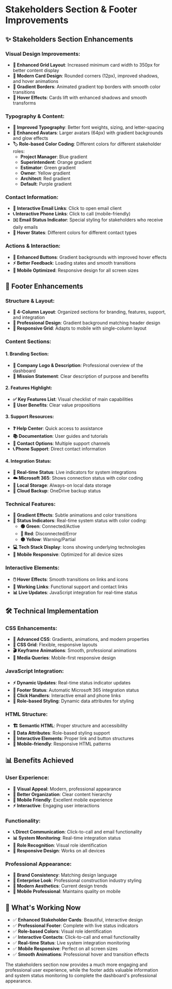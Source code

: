 # Stakeholders Section & Footer Improvements

## ✨ **Stakeholders Section Enhancements**

### **Visual Design Improvements:**
- **📐 Enhanced Grid Layout**: Increased minimum card width to 350px for better content display
- **🎨 Modern Card Design**: Rounded corners (12px), improved shadows, and hover animations
- **🌈 Gradient Borders**: Animated gradient top borders with smooth color transitions
- **💫 Hover Effects**: Cards lift with enhanced shadows and smooth transforms

### **Typography & Content:**
- **📝 Improved Typography**: Better font weights, sizing, and letter-spacing
- **👤 Enhanced Avatars**: Larger avatars (64px) with gradient backgrounds and glow effects
- **🏷️ Role-based Color Coding**: Different colors for different stakeholder roles:
  - **Project Manager**: Blue gradient
  - **Superintendent**: Orange gradient  
  - **Estimator**: Green gradient
  - **Owner**: Yellow gradient
  - **Architect**: Red gradient
  - **Default**: Purple gradient

### **Contact Information:**
- **📧 Interactive Email Links**: Click to open email client
- **📞 Interactive Phone Links**: Click to call (mobile-friendly)
- **✉️ Email Status Indicator**: Special styling for stakeholders who receive daily emails
- **🎯 Hover States**: Different colors for different contact types

### **Actions & Interaction:**
- **🔘 Enhanced Buttons**: Gradient backgrounds with improved hover effects
- **⚡ Better Feedback**: Loading states and smooth transitions
- **📱 Mobile Optimized**: Responsive design for all screen sizes

## 🦶 **Footer Enhancements**

### **Structure & Layout:**
- **📑 4-Column Layout**: Organized sections for branding, features, support, and integration
- **🎨 Professional Design**: Gradient background matching header design
- **📱 Responsive Grid**: Adapts to mobile with single-column layout

### **Content Sections:**

#### **1. Branding Section:**
- **🏢 Company Logo & Description**: Professional overview of the dashboard
- **📝 Mission Statement**: Clear description of purpose and benefits

#### **2. Features Highlight:**
- **✅ Key Features List**: Visual checklist of main capabilities
- **🎯 User Benefits**: Clear value propositions

#### **3. Support Resources:**
- **❓ Help Center**: Quick access to assistance
- **📚 Documentation**: User guides and tutorials
- **📧 Contact Options**: Multiple support channels
- **📞 Phone Support**: Direct contact information

#### **4. Integration Status:**
- **🔗 Real-time Status**: Live indicators for system integrations
- **☁️ Microsoft 365**: Shows connection status with color coding
- **💾 Local Storage**: Always-on local data storage
- **🔄 Cloud Backup**: OneDrive backup status

### **Technical Features:**
- **🎨 Gradient Effects**: Subtle animations and color transitions
- **🔔 Status Indicators**: Real-time system status with color coding:
  - **🟢 Green**: Connected/Active
  - **🔴 Red**: Disconnected/Error
  - **🟡 Yellow**: Warning/Partial
- **💻 Tech Stack Display**: Icons showing underlying technologies
- **📱 Mobile Responsive**: Optimized for all device sizes

### **Interactive Elements:**
- **🖱️ Hover Effects**: Smooth transitions on links and icons
- **🔗 Working Links**: Functional support and contact links
- **📊 Live Updates**: JavaScript integration for real-time status

## 🛠️ **Technical Implementation**

### **CSS Enhancements:**
- **🎨 Advanced CSS**: Gradients, animations, and modern properties
- **📐 CSS Grid**: Flexible, responsive layouts
- **🎬 Keyframe Animations**: Smooth, professional animations
- **📱 Media Queries**: Mobile-first responsive design

### **JavaScript Integration:**
- **⚡ Dynamic Updates**: Real-time status indicator updates
- **🔗 Footer Status**: Automatic Microsoft 365 integration status
- **📱 Click Handlers**: Interactive email and phone links
- **🎯 Role-based Styling**: Dynamic data attributes for styling

### **HTML Structure:**
- **🏗️ Semantic HTML**: Proper structure and accessibility
- **🎯 Data Attributes**: Role-based styling support
- **🔗 Interactive Elements**: Proper link and button structures
- **📱 Mobile-friendly**: Responsive HTML patterns

## 📊 **Benefits Achieved**

### **User Experience:**
- **👀 Visual Appeal**: Modern, professional appearance
- **🎯 Better Organization**: Clear content hierarchy
- **📱 Mobile Friendly**: Excellent mobile experience
- **⚡ Interactive**: Engaging user interactions

### **Functionality:**
- **📞 Direct Communication**: Click-to-call and email functionality
- **📊 System Monitoring**: Real-time integration status
- **🎨 Role Recognition**: Visual role identification
- **📱 Responsive Design**: Works on all devices

### **Professional Appearance:**
- **🏢 Brand Consistency**: Matching design language
- **💼 Enterprise Look**: Professional construction industry styling
- **🎨 Modern Aesthetics**: Current design trends
- **📱 Mobile Professional**: Maintains quality on mobile

## 🚀 **What's Working Now**

- ✅ **Enhanced Stakeholder Cards**: Beautiful, interactive design
- ✅ **Professional Footer**: Complete with live status indicators
- ✅ **Role-based Colors**: Visual role identification
- ✅ **Interactive Contacts**: Click-to-call and email functionality
- ✅ **Real-time Status**: Live system integration monitoring
- ✅ **Mobile Responsive**: Perfect on all screen sizes
- ✅ **Smooth Animations**: Professional hover and transition effects

The stakeholders section now provides a much more engaging and professional user experience, while the footer adds valuable information and system status monitoring to complete the dashboard's professional appearance.
